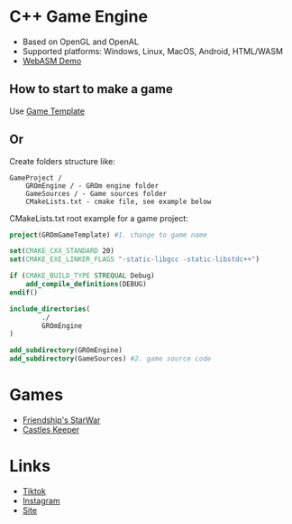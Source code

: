 # C++ Game Engine
- Based on OpenGL and OpenAL
- Supported platforms: Windows, Linux, MacOS, Android, HTML/WASM
- [WebASM Demo](https://grom-games.com/engine/)

## How to start to make a game
Use [Game Template](https://github.com/Gaikov/GROmGameTemplate)
## Or
Create folders structure like:
```text
GameProject /
    GROmEngine / - GROm engine folder
    GameSources / - Game sources folder
    CMakeLists.txt - cmake file, see example below
```
CMakeLists.txt root example for a game project:

```cmake
project(GROmGameTemplate) #1. change to game name

set(CMAKE_CXX_STANDARD 20)
set(CMAKE_EXE_LINKER_FLAGS "-static-libgcc -static-libstdc++")

if (CMAKE_BUILD_TYPE STREQUAL Debug)
    add_compile_definitions(DEBUG)
endif()

include_directories(
        ./
        GROmEngine
)

add_subdirectory(GROmEngine)
add_subdirectory(GameSources) #2. game source code
```
# Games
- [Friendship's StarWar](https://play.google.com/store/apps/details?id=com.grom.fsw)
- [Castles Keeper](https://play.google.com/store/apps/details?id=com.grom.castleskeeper)

# Links
- [Tiktok](https://www.tiktok.com/@gromgames)
- [Instagram](https://www.instagram.com/gromgamesstudio)
- [Site](https://grom-games.com)

